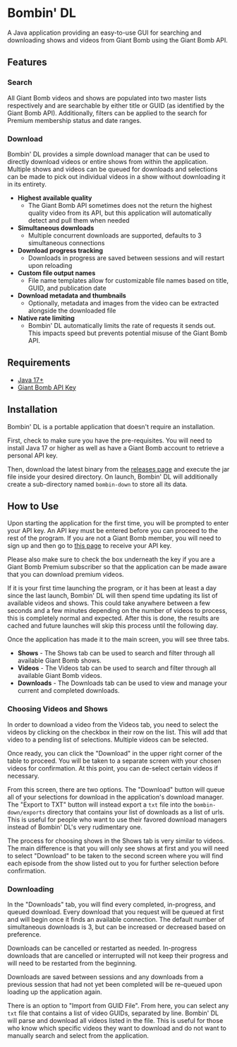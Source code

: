# Bombin' DL

A Java application providing an easy-to-use GUI for searching and downloading shows and videos from Giant Bomb using the
Giant Bomb API.

## Features

### Search

All Giant Bomb videos and shows are populated into two master lists respectively and are searchable by either title or
GUID (as identified by the Giant Bomb API). Additionally, filters can be applied to the search for Premium membership
status and date ranges.

### Download

Bombin' DL provides a simple download manager that can be used to directly download videos or entire shows from within
the application. Multiple shows and videos can be queued for downloads and selections can be made to pick out individual
videos in a show without downloading it in its entirety.

* **Highest available quality**
  * The Giant Bomb API sometimes does not the return the highest quality video from its API, but this application will
automatically detect and pull them when needed
* **Simultaneous downloads**
  * Multiple concurrent downloads are supported, defaults to 3 simultaneous connections
* **Download progress tracking**
  * Downloads in progress are saved between sessions and will restart upon reloading
* **Custom file output names**
  * File name templates allow for customizable file names based on title, GUID, and publication date
* **Download metadata and thumbnails**
  * Optionally, metadata and images from the video can be extracted alongside the downloaded file
* **Native rate limiting**
  * Bombin' DL automatically limits the rate of requests it sends out. This impacts speed but prevents potential
misuse of the Giant Bomb API.

## Requirements

* [Java 17+](https://adoptium.net/)
* [Giant Bomb API Key](https://www.giantbomb.com/api/)

## Installation

Bombin' DL is a portable application that doesn't require an installation.

First, check to make sure you have the pre-requisites. You will need to install Java 17 or higher as well as have a
Giant Bomb account to retrieve a personal API key.

Then, download the latest binary from the [releases page](https://github.com/TheIllusiveC4/bombin-down/releases) and
execute the jar file inside your desired directory. On launch, Bombin' DL will additionally create a sub-directory
named `bombin-down` to store all its data.

## How to Use

Upon starting the application for the first time, you will be prompted to enter your API key. An API key must be entered
before you can proceed to the rest of the program. If you are not a Giant Bomb member, you will need to sign up and then
go to [this page](https://www.giantbomb.com/api/) to receive your API key.

Please also make sure to check the box underneath the key if you are
a Giant Bomb Premium subscriber so that the application can be made aware that you can download premium videos.

If it is your first time launching the program, or it has been at least a day since the last launch, Bombin' DL will
then spend time updating its list of available videos and shows. This could take anywhere between a few seconds and
a few minutes depending on the number of videos to process, this is completely normal and expected. After this is done,
the results are cached and future launches will skip this process until the following day.

Once the application has made it to the main screen, you will see three tabs.

* **Shows** - The Shows tab can be used to search and filter through all available Giant Bomb shows.
* **Videos** - The Videos tab can be used to search and filter through all available Giant Bomb videos.
* **Downloads** - The Downloads tab can be used to view and manage your current and completed downloads.

### Choosing Videos and Shows

In order to download a video from the Videos tab, you need to select the videos by clicking on the checkbox in their row
on the list. This will add that video to a pending list of selections. Multiple videos can be selected.

Once ready, you can click the "Download" in the upper right corner of the table to proceed. You will be taken to a
separate screen with your chosen videos for confirmation. At this point, you can de-select certain videos if necessary.

From this screen, there are two options. The "Download" button will queue all of your selections for download in the
application's download manager. The "Export to TXT" button will instead export a `txt` file into the `bombin-down/exports`
directory that contains your list of downloads as a list of urls. This is useful for people who want to use their favored
download managers instead of Bombin' DL's very rudimentary one.

The process for choosing shows in the Shows tab is very similar to videos. The main difference is that you will only see
shows at first and you will need to select "Download" to be taken to the second screen where you will find each episode
from the show listed out to you for further selection before confirmation.

### Downloading

In the "Downloads" tab, you will find every completed, in-progress, and queued download. Every download that you request
will be queued at first and will begin once it finds an available connection. The default number of simultaneous
downloads is 3, but can be increased or decreased based on preference.

Downloads can be cancelled or restarted as needed. In-progress downloads that are cancelled or interrupted will not keep
their progress and will need to be restarted from the beginning.

Downloads are saved between sessions and any downloads from a previous session that had not yet been completed will be
re-queued upon loading up the application again.

There is an option to "Import from GUID File". From here, you can select any `txt` file that contains a list of video
GUIDs, separated by line. Bombin' DL will parse and download all videos listed in the file. This is useful for those
who know which specific videos they want to download and do not want to manually search and select from the application.
